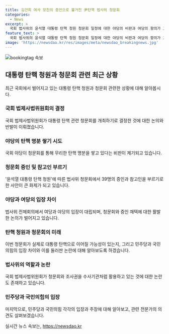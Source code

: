 ```yaml
---
title: 김건희 여사 모친의 증언으로 불거진 尹탄핵 법사위 청문회
categories:
  - News
excerpt: >
  국회 법사위의 윤석열 대통령 탄핵 청원 청문회 일정에 대한 야당의 비판과 여당의 항의가 고조되고 있다. 청문회와 관련된 국민청원에 대한 처리로 야당 의원들이 여당을 비난하며 조사권을 끌어안고 있다는 지적이 나오고 있으며, 이번 청문회가 단순히 정치적 공세에 활용될 우려가 있다. 그러나 여당은 국회법에 따라 청문회가 필요하다는 입장이며, 야당은 이러한 청문회를 정당한 절차를 거치지 않은 불법적인 탄핵 예비 절차로 비판하고 있다. 이번 사안은 국회의 역할과 법사위의 과도한 활용에 대한 논란을 일으키고 있다.
feature_text: >
  국회 법사위의 윤석열 대통령 탄핵 청원 청문회 일정에 대한 야당의 비판과 여당의 항의가 고조되고 있다. 청문회와 관련된 국민청원에 대한 처리로 야당 의원들이 여당을 비난하며 조사권을 끌어안고 있다는 지적이 나오고 있으며, 이번 청문회가 단순히 정치적 공세에 활용될 우려가 있다. 그러나 여당은 국회법에 따라 청문회가 필요하다는 입장이며, 야당은 이러한 청문회를 정당한 절차를 거치지 않은 불법적인 탄핵 예비 절차로 비판하고 있다. 이번 사안은 국회의 역할과 법사위의 과도한 활용에 대한 논란을 일으키고 있다.
image: 'https://newsdao.kr/res/images/meta/newsdao_breakingnews.jpg'
---
```


<p><img src="https://newsdao.kr/res/images/meta/newsdao_breakingnews.jpg" alt="bookingtag 속보" /></p>

<h2 data-ke-size="size26">대통령 탄핵 청원과 청문회 관련 최근 상황</h2>

<p data-ke-size="size16">최근 국회에서 벌어지고 있는 대통령 탄핵 청원과 청문회 관련한 상황에 대해 알아봅시다.</p>

<h3>국회 법제사법위원회의 결정</h3>

<p data-ke-size="size16">국회 법제사법위원회가 대통령 탄핵 관련 청문회를 개최하기로 결정한 것에 대한 논의와 반발이 이뤄졌습니다.</p>

<h3>야당의 탄핵 명분 쌓기 시도</h3>

<p data-ke-size="size16">국회 야당이 청문회를 통해 무리한 탄핵 명분을 쌓고 있다는 비판이 제기되고 있습니다.</p>

<h3>청문회 증인 및 참고인 부르기</h3>

<p data-ke-size="size16">'윤석열 대통령 탄핵 청원'에 따른 법사위 청문회에서 39명의 증인과 참고인을 부르기로 한 사안이 큰 화제가 되고 있습니다.</p>

<h3>야당과 여당의 입장 차이</h3>

<p data-ke-size="size16">법사위 전체회의에서 여당과 야당의 입장이 대립되며, 청문회와 증인 채택에 대한 활발한 논의가 벌어지고 있습니다.</p>

<h3>탄핵 청원과 청문회의 미래</h3>

<p data-ke-size="size16">이번 청문회가 실제로 대통령 탄핵으로 이어질 가능성이 있는지, 그리고 민주당과 국민의힘의 입장 차이와 이를 둘러싼 논란에 대해 알아보도록 하겠습니다.</p>

<h3>법사위의 역할과 논란</h3>

<p data-ke-size="size16">국회 법제사법위원회가 청문회와 조사권을 수사기관처럼 활용하고 있는 것에 대한 논란도 존재하고 있습니다.</p>

<h3>민주당과 국민의힘의 입장</h3>

<p data-ke-size="size16">마지막으로, 민주당과 국민의힘 각각의 입장과 주장에 대해 알아보고, 관련 전문가의 의견도 살펴보겠습니다.</p>
실시간 뉴스 속보는, <a href="https://newsdao.kr" rel="dofollow">https://newsdao.kr</a>


